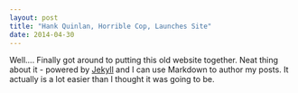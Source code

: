 ```yaml
---
layout: post
title: "Hank Quinlan, Horrible Cop, Launches Site"
date: 2014-04-30
---
```


Well.... Finally got around to putting this old website together. Neat thing about it - powered by [Jekyll](http://jekyllrb.com) and I can use Markdown to author my posts. It actually is a lot easier than I thought it was going to be.
